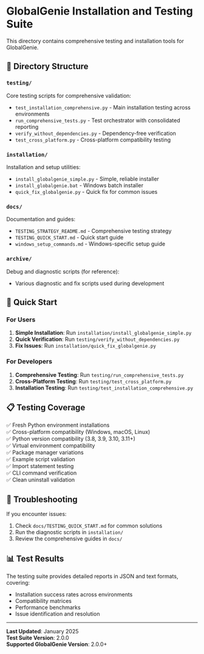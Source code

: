 # GlobalGenie Installation and Testing Suite

This directory contains comprehensive testing and installation tools for GlobalGenie.

## 📁 Directory Structure

### `testing/`
Core testing scripts for comprehensive validation:
- `test_installation_comprehensive.py` - Main installation testing across environments
- `run_comprehensive_tests.py` - Test orchestrator with consolidated reporting
- `verify_without_dependencies.py` - Dependency-free verification
- `test_cross_platform.py` - Cross-platform compatibility testing

### `installation/`
Installation and setup utilities:
- `install_globalgenie_simple.py` - Simple, reliable installer
- `install_globalgenie.bat` - Windows batch installer
- `quick_fix_globalgenie.py` - Quick fix for common issues

### `docs/`
Documentation and guides:
- `TESTING_STRATEGY_README.md` - Comprehensive testing strategy
- `TESTING_QUICK_START.md` - Quick start guide
- `windows_setup_commands.md` - Windows-specific setup guide

### `archive/`
Debug and diagnostic scripts (for reference):
- Various diagnostic and fix scripts used during development

## 🚀 Quick Start

### For Users
1. **Simple Installation**: Run `installation/install_globalgenie_simple.py`
2. **Quick Verification**: Run `testing/verify_without_dependencies.py`
3. **Fix Issues**: Run `installation/quick_fix_globalgenie.py`

### For Developers
1. **Comprehensive Testing**: Run `testing/run_comprehensive_tests.py`
2. **Cross-Platform Testing**: Run `testing/test_cross_platform.py`
3. **Installation Testing**: Run `testing/test_installation_comprehensive.py`

## 📋 Testing Coverage

✅ Fresh Python environment installations  
✅ Cross-platform compatibility (Windows, macOS, Linux)  
✅ Python version compatibility (3.8, 3.9, 3.10, 3.11+)  
✅ Virtual environment compatibility  
✅ Package manager variations  
✅ Example script validation  
✅ Import statement testing  
✅ CLI command verification  
✅ Clean uninstall validation  

## 🔧 Troubleshooting

If you encounter issues:
1. Check `docs/TESTING_QUICK_START.md` for common solutions
2. Run the diagnostic scripts in `installation/`
3. Review the comprehensive guides in `docs/`

## 📊 Test Results

The testing suite provides detailed reports in JSON and text formats, covering:
- Installation success rates across environments
- Compatibility matrices
- Performance benchmarks
- Issue identification and resolution

---

**Last Updated**: January 2025  
**Test Suite Version**: 2.0.0  
**Supported GlobalGenie Version**: 2.0.0+
